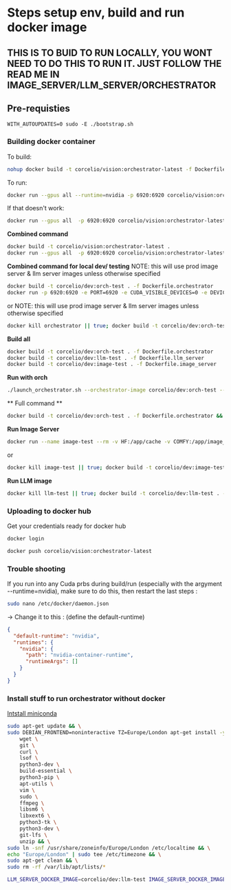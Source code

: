 
# Steps setup env, build and run docker image

## THIS IS TO BUID TO RUN LOCALLY, YOU WONT NEED TO DO THIS TO RUN IT. JUST FOLLOW THE READ ME IN IMAGE_SERVER/LLM_SERVER/ORCHESTRATOR

## Pre-requisties
`WITH_AUTOUPDATES=0 sudo -E ./bootstrap.sh`

### Building docker container

To build:
```bash
nohup docker build -t corcelio/vision:orchestrator-latest -f Dockerfile.orchestrator . > build.log 2>&1 &
```

To run:
```bash
docker run --gpus all --runtime=nvidia -p 6920:6920 corcelio/vision:orchestrator-latest
```

If that doesn't work:
```bash
docker run --gpus all  -p 6920:6920 corcelio/vision:orchestrator-latest
```


**Combined command**
```bash
docker build -t corcelio/vision:orchestrator-latest .
docker run --gpus all  -p 6920:6920 corcelio/vision:orchestrator-latest
```

**Combined command for local dev/ testing**
NOTE: this will use prod image server & llm server images unless otherwise specified
```bash
docker build -t corcelio/dev:orch-test . -f Dockerfile.orchestrator
docker run -p 6920:6920 -e PORT=6920 -e CUDA_VISIBLE_DEVICES=0 -e DEVICE=0 --gpus '"device=0"' --runtime=nvidia corcelio/dev:orch-test
```
or
NOTE: this will use prod image server & llm server images unless otherwise specified
```bash
docker kill orchestrator || true; docker build -t corcelio/dev:orch-test . -f Dockerfile.orchestrator; ./launch_orchestrator.sh --orchestrator-image corcelio/dev:orch-test --dont-refresh-local-images
```

**Build all**
```bash
docker build -t corcelio/dev:orch-test . -f Dockerfile.orchestrator
docker build -t corcelio/dev:llm-test . -f Dockerfile.llm_server
docker build -t corcelio/dev:image-test . -f Dockerfile.image_server
```

**Run with orch**


```bash
./launch_orchestrator.sh --orchestrator-image corcelio/dev:orch-test --llm-image corcelio/dev:llm-test --image-server-image corcelio/dev:image-test --dont-refresh-local-images
```

** Full command **
```bash
docker build -t corcelio/dev:orch-test . -f Dockerfile.orchestrator && docker build -t corcelio/dev:llm-test . -f Dockerfile.llm_server && docker build -t corcelio/dev:image-test . -f Dockerfile.image_server && ./launch_orchestrator.sh --orchestrator-image corcelio/dev:orch-test --llm-image corcelio/dev:llm-test --image-server-image corcelio/dev:image-test --dont-refresh-local-images && docker logs --tail 50 -f orchestrator
```


**Run Image Server**
```bash
docker run --name image-test --rm -v HF:/app/cache -v COMFY:/app/image_server/ComfyUI -p 6918:6919 --runtime=nvidia --gpus=all -e PORT=6919 -e DEVICE=0  corcelio/dev:image-test
```
or 
```bash
docker kill image-test || true; docker build -t corcelio/dev:image-test . -f Dockerfile.image_server; docker run  -d --rm --name image-test -v COMFY:/app/image_server/ComfyUI -v HF:/app/cache -p 6918:6918 --runtime=nvidia --gpus '"device=3"' -e PORT=6918 -e DEVICE=0 corcelio/dev:image-test; docker logs -f --tail 50 image-test
```

**Run LLM image**

```bash
docker kill llm-test || true; docker build -t corcelio/dev:llm-test . -f Dockerfile.llm_server; docker run --name llm-test -d --rm  -v HF:/app/cache -p 6918:6919 --gpus '"device=1"' --runtime=nvidia -e PORT=6919 -e MODEL=leafspark/Reflection-Llama-3.1-70B-GGUF   -e CUDA_VISIBLE_DEVICES=0 corcelio/dev:llm-test; docker logs -f --tail 50 llm-test
```

### Uploading to docker hub
Get your credentials ready for docker hub
```bash
docker login
```

```bash
docker push corcelio/vision:orchestrator-latest
```


### Trouble shooting
If you run into any Cuda prbs during build/run (especially with the argyment --runtime=nvidia), make sure to do this, then restart the last steps :
```bash
sudo nano /etc/docker/daemon.json
```

-> Change it to this : (define the default-runtime)
```json
{
  "default-runtime": "nvidia",
  "runtimes": {
    "nvidia": {
      "path": "nvidia-container-runtime",
      "runtimeArgs": []
    }
  }
}
```

### Install stuff to run orchestrator without docker

[Intstall miniconda](./install_miniconda_create_venv.md)

```bash
sudo apt-get update && \
sudo DEBIAN_FRONTEND=noninteractive TZ=Europe/London apt-get install -y \
    wget \
    git \
    curl \
    lsof \
    python3-dev \
    build-essential \
    python3-pip \
    apt-utils \
    vim \
    sudo \
    ffmpeg \
    libsm6 \
    libxext6 \
    python3-tk \
    python3-dev \
    git-lfs \
    unzip && \
sudo ln -snf /usr/share/zoneinfo/Europe/London /etc/localtime && \
echo "Europe/London" | sudo tee /etc/timezone && \
sudo apt-get clean && \
sudo rm -rf /var/lib/apt/lists/*
```

```bash
LLM_SERVER_DOCKER_IMAGE=corcelio/dev:llm-test IMAGE_SERVER_DOCKER_IMAGE=corcelio/dev:image-test  ./entrypoint.sh 
```